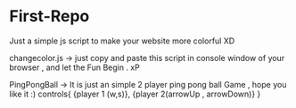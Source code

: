 # First-Repo
Just a simple js script to make your website more colorful XD


changecolor.js -> just copy and paste this  script in console window of your browser , and let the Fun Begin . xP
 
PingPongBall -> It is just an simple 2 player ping pong ball Game , hope you like it :)
controls{
   {player 1 (w,s)},
   {player 2(arrowUp , arrowDown)}
}

